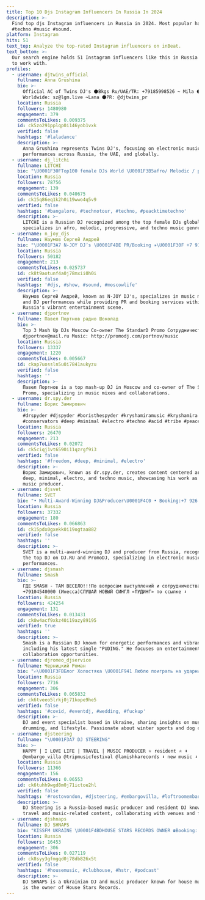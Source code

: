 ```yaml
---
title: Top 10 Djs Instagram Influencers In Russia In 2024
description: >-
  Find top djs Instagram influencers in Russia in 2024. Most popular hashtags:
  #techno #music #sound.
platform: Instagram
hits: 51
text_top: Analyze the top-rated Instagram influencers on inBeat.
text_bottom: >-
  Our search engine holds 51 Instagram influencers like this in Russia for you
  to work with.
profiles:
  - username: djtwins_official
    fullname: Anna Grushina
    bio: >-
      Official AC of Twins DJ's ⚫️Bkgs Ru/UAE/TR: +79185998526 ~ Mila ⚫️Bkgs
      Worldwide: sz@lgm.live ~Lana ⚫️PR: @djtwins_pr
    location: Russia
    followers: 1480980
    engagement: 379
    commentsToLikes: 0.009375
    id: ck5zo291pplqp0i146yob1vxk
    verified: false
    hashtags: '#laladance'
    description: >-
      Anna Grushina represents Twins DJ's, focusing on electronic music and
      performances across Russia, the UAE, and globally.
  - username: dj_litchi
    fullname: LITCHI
    bio: "\U0001F30FTop100 female DJs World \U0001F3B5afro/ Melodic / progressive /techno \U0001F4C0 Beat Freak, Sirup, Perspectives Digital Booking : emma@undermoon.it"
    location: Russia
    followers: 78756
    engagement: 139
    commentsToLikes: 0.040675
    id: ck15q86eq1k2h0i19wwo4q5v9
    verified: false
    hashtags: '#bangalore, #technotour, #techno, #peacktimetechno'
    description: >-
      LITCHI is a Russian DJ recognized among the top female DJs globally. She
      specializes in afro, melodic, progressive, and techno music genres.
  - username: n_joy_djs
    fullname: Наумов Сергей Андрей
    bio: "\U0001F3A7 N-JOY DJ’s \U0001F4DE PR/Booking ✈️\U0001F30F +7 915 348 71 51 Александра \U0001F4E9 NJOYDJS2@gmail.com"
    location: Russia
    followers: 50182
    engagement: 213
    commentsToLikes: 0.025737
    id: ck8t9aotunf4a0j78mxii0h0i
    verified: false
    hashtags: '#djs, #show, #sound, #moscowlife'
    description: >-
      Наумов Сергей Андрей, known as N-JOY DJ's, specializes in music mixing
      and DJ performances while providing PR and booking services within
      Russia's vibrant entertainment scene.
  - username: djportnov
    fullname: Павел Портнов радио Шоколад
    bio: >-
      Top 3 Mash Up DJs Moscow Co-owner The StandarD Promo Сотрудничество:
      djportnov@mail.ru Music: http://promodj.com/portnov/music
    location: Russia
    followers: 13337
    engagement: 1220
    commentsToLikes: 0.005667
    id: ckap7uossln5u0i7841aukyzu
    verified: false
    hashtags: ''
    description: >-
      Павел Портнов is a top mash-up DJ in Moscow and co-owner of The StandarD
      Promo, specializing in music mixes and collaborations.
  - username: dr.spy.der
    fullname: Борис Замирович
    bio: >-
      #drspyder #djspyder #boristhespyder #kryshamiramusic #kryshamira
      #conservators #deep #minimal #electro #techno #acid #tribe #peace #love
    location: Russia
    followers: 26470
    engagement: 213
    commentsToLikes: 0.02072
    id: ck5ciqj1vt6590i11qzrgf9i3
    verified: false
    hashtags: '#freedom, #deep, #minimal, #electro'
    description: >-
      Bорис Замирович, known as dr.spy.der, creates content centered around
      deep, minimal, electro, and techno music, showcasing his work as a DJ and
      music producer.
  - username: djsvet
    fullname: SVET
    bio: "• Multi-Award-Winning DJ&Producer\U0001F4C0 • Booking:+7 926 559 88 00 Alina • DJ №1 DJ.RU & PromoDJ Top100 News\U0001F447\U0001F3FB"
    location: Russia
    followers: 37332
    engagement: 180
    commentsToLikes: 0.066863
    id: ck15pdx0gxekk0i19ogtaa882
    verified: false
    hashtags: ''
    description: >-
      SVET is a multi-award-winning DJ and producer from Russia, recognized as
      the top DJ on DJ.RU and PromoDJ, specializing in electronic music and live
      performances.
  - username: djsmash
    fullname: Smash
    bio: >-
      ГДЕ SMASH - ТАМ ВЕСЕЛО!!!По вопросам выступлений и сотрудничества звоните
      +79104540000 (Инесса)СЛУШАЙ НОВЫЙ СИНГЛ «ПУДИНГ» по ссылке ⬇️
    location: Russia
    followers: 424254
    engagement: 131
    commentsToLikes: 0.013431
    id: ck0w4acf9xkz40i19azy89195
    verified: true
    hashtags: ''
    description: >-
      Smash is a Russian DJ known for energetic performances and vibrant music,
      including his latest single "PUDING." He focuses on entertainment and
      collaboration opportunities.
  - username: djromeo_djservice
    fullname: Черницкий Роман
    bio: "✍\U0001F3FBБлог Холостяка \U0001F941 Люблю поиграть на ударных \U0001F436 Обожаю своих собак \U0001F3C2 Зимой я в горах \U0001F3A7 Все остальное время, я Event DJ \U0001F4DE +380673383351 Роман"
    location: Russia
    followers: 7716
    engagement: 306
    commentsToLikes: 0.065832
    id: ck6tveeo5lrkj0j71kope9he5
    verified: false
    hashtags: '#covid, #eventdj, #wedding, #fuckup'
    description: >-
      DJ and event specialist based in Ukraine, sharing insights on music,
      drumming, and lifestyle. Passionate about winter sports and dog care.
  - username: djsteering
    fullname: "\U0001F3A7 DJ STEERING"
    bio: >-
      HAPPY | I LOVE LIFE | TRAVEL | MUSIC PRODUCER ⭐️ resident ⭐️ ⬇️
      @embargo_villa @tripmusicfestival @lamishkarecords ⬇️ new music ⬇️
    location: Russia
    followers: 11366
    engagement: 156
    commentsToLikes: 0.06553
    id: ck6tuhh9wgd8m0j71ictoe2hl
    verified: false
    hashtags: '#rostovondon, #djsteering, #embargovilla, #loftroomembargo'
    description: >-
      DJ Steering is a Russia-based music producer and resident DJ known for
      travel and music-related content, collaborating with venues and festivals.
  - username: djshnaps
    fullname: DJ SHNAPS
    bio: "KISSFM UKRAINE \U0001F4BDHOUSE STARS RECORDS OWNER ☎️Booking: +380635980504 ↙️ New single «Feel The Same»"
    location: Russia
    followers: 16453
    engagement: 306
    commentsToLikes: 0.027119
    id: ck8syy3gfmgqd0j78db826x5t
    verified: false
    hashtags: '#housemusic, #clubhouse, #hstr, #podcast'
    description: >-
      DJ SHNAPS is a Ukrainian DJ and music producer known for house music, and
      is the owner of House Stars Records.
---
```


